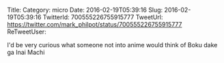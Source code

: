 Title: 
Category: micro
Date: 2016-02-19T05:39:16
Slug: 2016-02-19T05:39:16
TwitterId: 700555226755915777
TweetUrl: https://twitter.com/mark_philpot/status/700555226755915777
ReTweetUser: 

I'd be very curious what someone not into anime would think of Boku dake ga Inai Machi